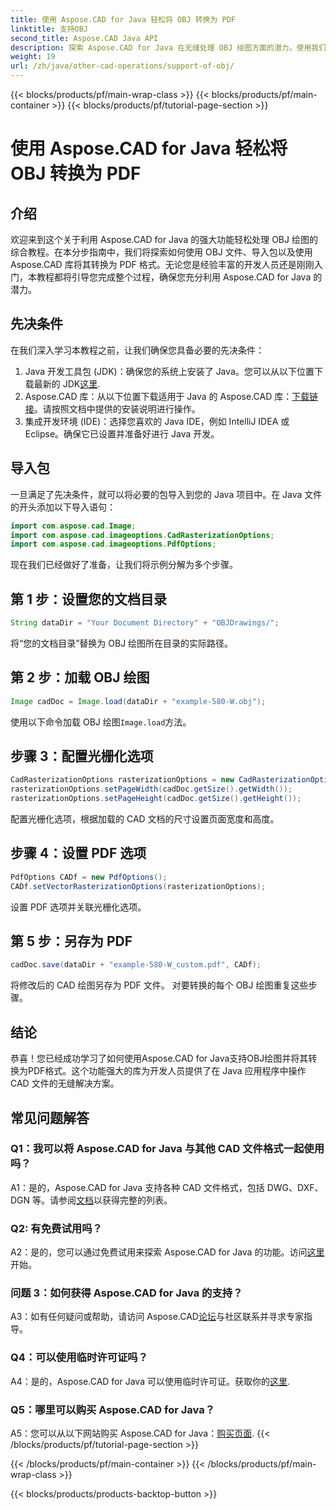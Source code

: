 ```yaml
---
title: 使用 Aspose.CAD for Java 轻松将 OBJ 转换为 PDF
linktitle: 支持OBJ
second_title: Aspose.CAD Java API
description: 探索 Aspose.CAD for Java 在无缝处理 OBJ 绘图方面的潜力。使用我们的分步指南轻松转换为 PDF。
weight: 19
url: /zh/java/other-cad-operations/support-of-obj/
---
```


{{< blocks/products/pf/main-wrap-class >}}
{{< blocks/products/pf/main-container >}}
{{< blocks/products/pf/tutorial-page-section >}}

# 使用 Aspose.CAD for Java 轻松将 OBJ 转换为 PDF

## 介绍

欢迎来到这个关于利用 Aspose.CAD for Java 的强大功能轻松处理 OBJ 绘图的综合教程。在本分步指南中，我们将探索如何使用 OBJ 文件、导入包以及使用 Aspose.CAD 库将其转换为 PDF 格式。无论您是经验丰富的开发人员还是刚刚入门，本教程都将引导您完成整个过程，确保您充分利用 Aspose.CAD for Java 的潜力。

## 先决条件

在我们深入学习本教程之前，让我们确保您具备必要的先决条件：
1. Java 开发工具包 (JDK)：确保您的系统上安装了 Java。您可以从以下位置下载最新的 JDK[这里](https://www.oracle.com/java/technologies/javase-downloads.html).
2.  Aspose.CAD 库：从以下位置下载适用于 Java 的 Aspose.CAD 库：[下载链接](https://releases.aspose.com/cad/java/)。请按照文档中提供的安装说明进行操作。
3. 集成开发环境 (IDE)：选择您喜欢的 Java IDE，例如 IntelliJ IDEA 或 Eclipse。确保它已设置并准备好进行 Java 开发。

## 导入包

一旦满足了先决条件，就可以将必要的包导入到您的 Java 项目中。在 Java 文件的开头添加以下导入语句：

```java
import com.aspose.cad.Image;
import com.aspose.cad.imageoptions.CadRasterizationOptions;
import com.aspose.cad.imageoptions.PdfOptions;
```

现在我们已经做好了准备，让我们将示例分解为多个步骤。

## 第 1 步：设置您的文档目录

```java
String dataDir = "Your Document Directory" + "OBJDrawings/";
```

将“您的文档目录”替换为 OBJ 绘图所在目录的实际路径。

## 第 2 步：加载 OBJ 绘图

```java
Image cadDoc = Image.load(dataDir + "example-580-W.obj");
```

使用以下命令加载 OBJ 绘图`Image.load`方法。

## 步骤 3：配置光栅化选项

```java
CadRasterizationOptions rasterizationOptions = new CadRasterizationOptions();
rasterizationOptions.setPageWidth(cadDoc.getSize().getWidth());
rasterizationOptions.setPageHeight(cadDoc.getSize().getHeight());
```

配置光栅化选项，根据加载的 CAD 文档的尺寸设置页面宽度和高度。

## 步骤 4：设置 PDF 选项

```java
PdfOptions CADf = new PdfOptions();
CADf.setVectorRasterizationOptions(rasterizationOptions);
```

设置 PDF 选项并关联光栅化选项。

## 第 5 步：另存为 PDF

```java
cadDoc.save(dataDir + "example-580-W_custom.pdf", CADf);
```

将修改后的 CAD 绘图另存为 PDF 文件。
对要转换的每个 OBJ 绘图重复这些步骤。

## 结论

恭喜！您已经成功学习了如何使用Aspose.CAD for Java支持OBJ绘图并将其转换为PDF格式。这个功能强大的库为开发人员提供了在 Java 应用程序中操作 CAD 文件的无缝解决方案。

## 常见问题解答

### Q1：我可以将 Aspose.CAD for Java 与其他 CAD 文件格式一起使用吗？

 A1：是的，Aspose.CAD for Java 支持各种 CAD 文件格式，包括 DWG、DXF、DGN 等。请参阅[文档](https://reference.aspose.com/cad/java/)以获得完整的列表。

### Q2: 有免费试用吗？

A2：是的，您可以通过免费试用来探索 Aspose.CAD for Java 的功能。访问[这里](https://releases.aspose.com/)开始。

### 问题 3：如何获得 Aspose.CAD for Java 的支持？

 A3：如有任何疑问或帮助，请访问 Aspose.CAD[论坛](https://forum.aspose.com/c/cad/19)与社区联系并寻求专家指导。

### Q4：可以使用临时许可证吗？

 A4：是的，Aspose.CAD for Java 可以使用临时许可证。获取你的[这里](https://purchase.aspose.com/temporary-license/).

### Q5：哪里可以购买 Aspose.CAD for Java？

A5：您可以从以下网站购买 Aspose.CAD for Java：[购买页面](https://purchase.aspose.com/buy).
{{< /blocks/products/pf/tutorial-page-section >}}

{{< /blocks/products/pf/main-container >}}
{{< /blocks/products/pf/main-wrap-class >}}

{{< blocks/products/products-backtop-button >}}
